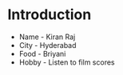 # Introduction

* Name - Kiran Raj
* City - Hyderabad
* Food - Briyani
* Hobby - Listen to film scores

